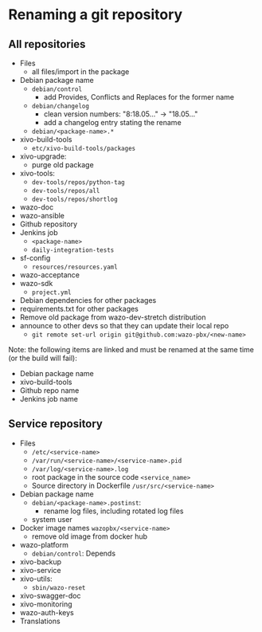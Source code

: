 # Renaming a git repository

## All repositories

* Files
  * all files/import in the package
* Debian package name
  * `debian/control`
    * add Provides, Conflicts and Replaces for the former name
  * `debian/changelog`
    * clean version numbers: "8:18.05..." -> "18.05..."
    * add a changelog entry stating the rename
  * `debian/<package-name>.*`
* xivo-build-tools
  * `etc/xivo-build-tools/packages`
* xivo-upgrade:
  * purge old package
* xivo-tools:
  * `dev-tools/repos/python-tag`
  * `dev-tools/repos/all`
  * `dev-tools/repos/shortlog`
* wazo-doc
* wazo-ansible
* Github repository
* Jenkins job
   * `<package-name>`
   * `daily-integration-tests`
* sf-config
  * `resources/resources.yaml`
* wazo-acceptance
* wazo-sdk
  * `project.yml`
* Debian dependencies for other packages
* requirements.txt for other packages
* Remove old package from wazo-dev-stretch distribution
* announce to other devs so that they can update their local repo
  * `git remote set-url origin git@github.com:wazo-pbx/<new-name>`

Note: the following items are linked and must be renamed at the same time (or the build will fail):
* Debian package name
* xivo-build-tools
* Github repo name
* Jenkins job name

## Service repository

* Files
  * `/etc/<service-name>`
  * `/var/run/<service-name>/<service-name>.pid`
  * `/var/log/<service-name>.log`
  * root package in the source code `<service_name>`
  * Source directory in Dockerfile `/usr/src/<service-name>`
* Debian package name
  * `debian/<package-name>.postinst`:
    * rename log files, including rotated log files
  * system user
* Docker image names `wazopbx/<service-name>`
  * remove old image from docker hub
* wazo-platform
  * `debian/control`: Depends
* xivo-backup
* xivo-service
* xivo-utils:
  * `sbin/wazo-reset`
* xivo-swagger-doc
* xivo-monitoring
* wazo-auth-keys
* Translations
